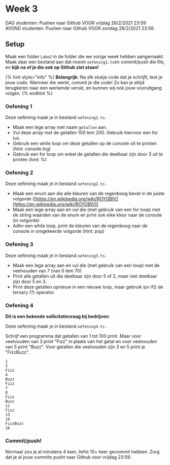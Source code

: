 # Week 3

DAG studenten: Pushen naar Github VOOR vrijdag 26/2/2021 23:59\
AVOND studenten: Pushen naar Github VOOR zondag 28/2/2021 23:59

## Setup

Maak een folder `Labo2` in de folder die we vorige week hebben aangemaakt. Maak daar een bestand aan dat noemt `oefening1.ts`en commit/push die file, en **kijk na of je die ook op Github ziet staan!**

{% hint style="info" %}
**Belangrijk:** Na elk stukje code dat je schrijft, test je jouw code. Wanneer die werkt, commit je die code! Zo kan je altijd terugkeren naar een werkende versie, en kunnen wij ook jouw vooruitgang volgen.
{% endhint %}

### **Oefening 1**

Deze oefening maak je in bestand `oefening1.ts`.&#x20;

* Maak een lege array met naam `getallen` aan.
* Vul deze array met de getallen 100 tem 200. Gebruik hiervoor een for lus.
* Gebruik een while loop om deze getallen op de console uit te printen (hint: console.log)
* Gebruik een for loop om enkel de getallen die deelbaar zijn door 3 uit te printen (hint: %)

### Oefening 2

Deze oefening maak je in bestand `oefening2.ts` .

* Maak een enum aan die alle kleuren van de regenboog bevat in de juiste volgorde ([https://en.wikipedia.org/wiki/ROYGBIV](https://en.wikipedia.org/wiki/ROYGBIV))
* Maak een lege array aan en vul die (met gebruik van een for loop) met de string waarden van de enum en print ook elke kleur naar de console (in volgorde)
* Adhv een while loop, print de kleuren van de regenboog naar de console in omgekeerde volgorde (hint: pop)

### Oefening 3

Deze oefening maak je in bestand `oefening3.ts`.

* Maak een lege array aan en vul die (met gebruik van een loop) met de veelvouden van 7 (van 0 tem 70)
* Print alle getallen uit die deelbaar zijn door 5 of 3, maar niet deelbaar zijn door 5 en 3.
* Print deze getallen opnieuw in een nieuwe loop, maar gebruik ipv if() de ternary (?) operator.

### Oefening 4

**Dit is een bekende sollicitatievraag bij bedrijven:**

Deze oefening maak je in bestand `oefening4.ts` .

Schrijf een programma dat getallen van 1 tot 100 print. Maar voor veelvouden van 3 print "Fizz" in plaats van het getal en voor veelvouden van 5 print "Buzz". Voor getallen die veelvouden zijn 3 en 5 print je "FizzBuzz".&#x20;

```
1
2
Fizz
4
Buzz
Fizz
7
8
Fizz
Buzz 
11
Fizz
13
14
FizzBuzz
16
```

### Commit/push!

Normaal zou je al minstens 4 keer, liefst 10+ keer gecommit hebben. Zorg dat je al jouw commits pusht naar Github voor vrijdag 23:59.
